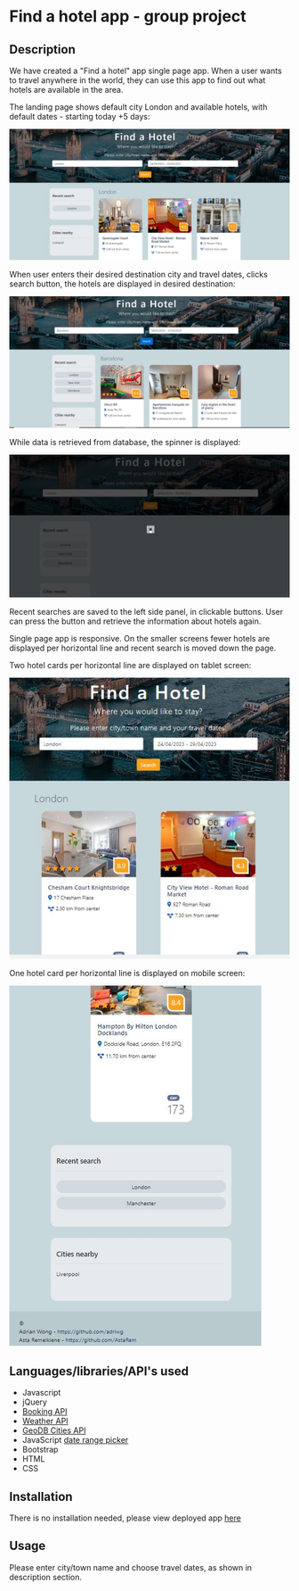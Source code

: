 # Find a hotel app - group project

## Description

We have created a "Find a hotel" app single page app. When a user wants to travel anywhere in the world, they can use this app to find out what hotels are available in the area.
  
The landing page shows default city London and available hotels, with default dates - starting today +5 days: 

![default landing page](images/landing.jpg)

When user enters their desired destination city and travel dates, clicks search button, the hotels are displayed in desired destination: 

![another destination](images/other_city.jpg)

While data is retrieved from database, the spinner is displayed:

![spinner](images/spinnerScreen.jpg)

Recent searches are saved to the left side panel, in clickable buttons.  User can press the button and retrieve the information about hotels again.

Single page app is responsive. On the smaller screens fewer hotels are displayed per horizontal line and recent search is moved down the page.

Two hotel cards per horizontal line are displayed on tablet screen: 

![tablet screen](images/tabletScreen.jpg)

One hotel card per horizontal line is displayed on mobile screen:

![mobile screen](images/mobileScreen.jpg)




## Languages/libraries/API's used

- Javascript
- jQuery
- [Booking API](https://rapidapi.com/tipsters/api/booking-com)
- [Weather API](https://developer.accuweather.com/)
- [GeoDB Cities API](https://rapidapi.com/wirefreethought/api/geodb-cities) 
- JavaScript [date range picker](https://www.daterangepicker.com/#:~:text=Originally%20created%20for%20reports%20at,like%20%22Last%2030%20Days%22.)
- Bootstrap
- HTML
- CSS
  
## Installation

There is no installation needed, please view deployed app [here](https://astarem.github.io/travel-app/)

## Usage

Please enter city/town name and choose travel dates, as shown in description section. 


